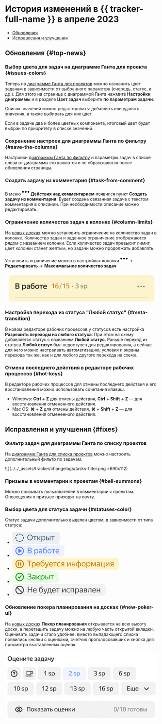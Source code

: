 # История изменений в {{ tracker-full-name }} в апреле 2023

* [Обновления](#top-news)
* [Исправления и улучшения](#fixes)

## Обновления {#top-news}


### Выбор цвета для задач на диаграмме Ганта для проекта {#issues-colors}

Теперь на [диаграмме Ганта для проектов](../manager/gantt-project.md) можно назначить цвет задачам в зависимости от выбранного параметра (очередь, статус, и др.). Для этого на странице с диаграммой Ганта нажмите **Настройки диаграммы** и в разделе **Цвет задач** выберите **по параметрам задачи**.

Список значений можно редактировать: добавлять или удалять значения, а также выбирать для них цвет.

Если в задаче два и более цветных компонента, итоговый цвет будет выбран по приоритету в списке значений.

### Сохранение настроек для диаграммы Ганта по фильтру {#save-the-columns}

Настройки [диаграммы Ганта по фильтру](../manager/gantt.md#section_pwy_tgx_tdb) и параметры задач в списке слева от диаграммы сохраняются и не сбрасываются после обновления страницы.

### Создать задачу из комментария {#task-from-comment}

В меню ![](../../_assets/tracker/svg/actions.svg) **Действия над комментарием** появился пункт **Создать задачу из комментария**. Будет создана связанная задача с текстом комментария в описании. При необходимости описание можно редактировать.

### Ограничение количества задач в колонке {#column-limits}

На [новых досках](../manager/agile-new.md) можно установить ограничение на количество задач в колонке. Количество задач и заданное ограничение отображаются рядом с названием колонки. Если количество задач превысит лимит, цвет колонки станет желтым, но задачи можно продолжать добавлять. 

Установить ограничение можно в настройках колонки ![](../../_assets/tracker/svg/actions.svg) → **Редактировать** → **Максимальное количество задач**

![](../../_assets/tracker/changelogs/column-limits.png)

### Настройка перехода из статуса "Любой статус" {#meta-transition}

В новом редакторе рабочих процессов у статусов есть настройка **Разрешить переходы из любого статуса**. При этом на схему добавляется статус с названием **Любой статус**. Раньше переход из статуса **Любой статус** был недоступен для редактирования, а сейчас для него можно настраивать автоматизацию, условия и экраны перехода так же, как и для любого другого перехода на схеме.

### Отмена последнего действия в редакторе рабочих процессов {#hot-keys}

В редакторе рабочих процессов для отмены последнего действия и его восстановления можно использовать сочетания клавиш.
* Windows: **Ctrl** + **Z** для отмены действия, **Ctrl** + **Shift** + **Z** — для восстановления отмененного действия.
* Mac OS: **⌘** + **Z** для отмены действия, **⌘** + **Shift** + **Z** — для восстановления отмененного действия.

## Исправления и улучшения {#fixes}

### Фильтр задач для диаграммы Ганта по списку проектов

На [диаграмме Ганта для списка проектов](../manager/gantt-project.md) можно настроить дополнительный фильтр по задачам.

![](../../_assets/tracker/changelogs/tasks-filter.png =690x112)

### Призывы в комментарии к проектам {#bell-summons}

Можно призывать пользователей в комментарии к проектам. Оповещения о призыве приходят на почту.

### Выбор цвета для статуса задачи {#statuses-color}

Статус задачи дополнительно выделен цветом, в зависимости от типа статуса:
* ![](../../_assets/tracker/changelogs/status-1-open.svg)
* ![](../../_assets/tracker/changelogs/status-2-in-progress.svg)
* ![](../../_assets/tracker/changelogs/status-3-needs-info.svg)
* ![](../../_assets/tracker/changelogs/status-4-solved.svg)
* ![](../../_assets/tracker/changelogs/status-5-closed.svg)

### Обновление покера планирования на досках {#new-poker-ui}

На [новых досках](../manager/agile-new.md) **Покер планирования** открывается на всю высоту доски, а перетащить задачу можно на любую часть открытой вкладки.
Оценивать задачи стало удобнее: вместо выпадающего списка появились кнопки с оценками, счетчик проголосовавших и кнопка для просмотра выставленных оценок.  

![](../../_assets/tracker/changelogs/poker-estimate-buttons.png)